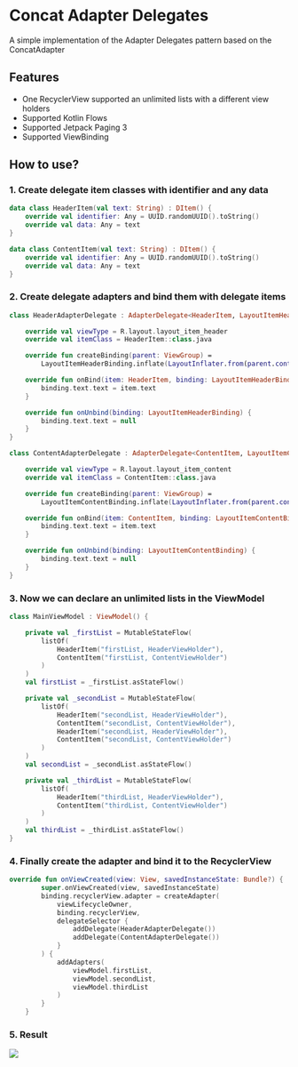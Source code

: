 # Concat Adapter Delegates

A simple implementation of the Adapter Delegates pattern based on the ConcatAdapter

## Features

- One RecyclerView supported an unlimited lists with a different view holders
- Supported Kotlin Flows
- Supported Jetpack Paging 3
- Supported ViewBinding

## How to use?

### 1. Create delegate item classes with identifier and any data
```kotlin
data class HeaderItem(val text: String) : DItem() {
    override val identifier: Any = UUID.randomUUID().toString()
    override val data: Any = text
}
```
```kotlin
data class ContentItem(val text: String) : DItem() {
    override val identifier: Any = UUID.randomUUID().toString()
    override val data: Any = text
}
```
### 2. Create delegate adapters and bind them with delegate items
```kotlin
class HeaderAdapterDelegate : AdapterDelegate<HeaderItem, LayoutItemHeaderBinding>() {

    override val viewType = R.layout.layout_item_header
    override val itemClass = HeaderItem::class.java

    override fun createBinding(parent: ViewGroup) =
        LayoutItemHeaderBinding.inflate(LayoutInflater.from(parent.context), parent, false)

    override fun onBind(item: HeaderItem, binding: LayoutItemHeaderBinding, position: Int, payloads: List<Any>) {
        binding.text.text = item.text
    }

    override fun onUnbind(binding: LayoutItemHeaderBinding) {
        binding.text.text = null
    }
}
```
```kotlin
class ContentAdapterDelegate : AdapterDelegate<ContentItem, LayoutItemContentBinding>() {

    override val viewType = R.layout.layout_item_content
    override val itemClass = ContentItem::class.java

    override fun createBinding(parent: ViewGroup) =
        LayoutItemContentBinding.inflate(LayoutInflater.from(parent.context), parent, false)

    override fun onBind(item: ContentItem, binding: LayoutItemContentBinding, position: Int, payloads: List<Any>) {
        binding.text.text = item.text
    }

    override fun onUnbind(binding: LayoutItemContentBinding) {
        binding.text.text = null
    }
}
```
### 3. Now we can declare an unlimited lists in the ViewModel
```kotlin
class MainViewModel : ViewModel() {

    private val _firstList = MutableStateFlow(
        listOf(
            HeaderItem("firstList, HeaderViewHolder"),
            ContentItem("firstList, ContentViewHolder")
        )
    )
    val firstList = _firstList.asStateFlow()

    private val _secondList = MutableStateFlow(
        listOf(
            HeaderItem("secondList, HeaderViewHolder"),
            ContentItem("secondList, ContentViewHolder"),
            HeaderItem("secondList, HeaderViewHolder"),
            ContentItem("secondList, ContentViewHolder")
        )
    )
    val secondList = _secondList.asStateFlow()

    private val _thirdList = MutableStateFlow(
        listOf(
            HeaderItem("thirdList, HeaderViewHolder"),
            ContentItem("thirdList, ContentViewHolder")
        )
    )
    val thirdList = _thirdList.asStateFlow()
}
```
### 4. Finally create the adapter and bind it to the RecyclerView
```kotlin
override fun onViewCreated(view: View, savedInstanceState: Bundle?) {
        super.onViewCreated(view, savedInstanceState)
        binding.recyclerView.adapter = createAdapter(
            viewLifecycleOwner,
            binding.recyclerView,
            delegateSelector {
                addDelegate(HeaderAdapterDelegate())
                addDelegate(ContentAdapterDelegate())
            }
        ) {
            addAdapters(
                viewModel.firstList,
                viewModel.secondList,
                viewModel.thirdList
            )
        }
    }
```
### 5. Result
![](https://i.ibb.co/ZHrTYw8/Concat-Adapter-Delegates-Main-View-Model-kt-Concat-Adapter-Delegates-app-2021-12-25-12-47-05-1.png)